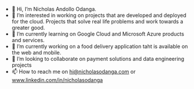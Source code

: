 - 👋 Hi, I’m Nicholas Andollo Odanga.
- 👀 I’m interested in working on projects that are developed and deployed for the cloud. Projects that solve real life problems and work towards a greater good.
- 🌱 I’m currently learning on Google Cloud and Microsoft Azure products and services.
- 🌱 I’m currently working on a food delivery application taht is available on the web and mobile. 
- 💞️ I’m looking to collaborate on payment solutions and data engineering projects
- 📫 How to reach me on hi@nicholasodanga.com or www.linkedin.com/in/nicholasodanga

<!---
nandollo/nandollo is a ✨ special ✨ repository because its `README.md` (this file) appears on your GitHub profile.
You can click the Preview link to take a look at your changes.
--->

